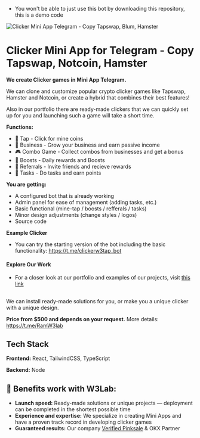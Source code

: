 
- You won't be able to just use this bot by downloading this repository, this is a demo code

![Clicker Mini App Telegram - Copy Tapswap, Blum, Hamster](https://i.imgur.com/YCWo7vt.png)


# Clicker Mini App for Telegram - Copy Tapswap, Notcoin, Hamster

**We create Clicker games in Mini App Telegram.**

We can clone and customize popular crypto clicker games like Tapswap, Hamster and Notcoin, or create a hybrid that combines their best features!

Also in our portfolio there are ready-made clickers that we can quickly set up for you and launching such a game will take a short time.

**Functions:**
- 🤘 Tap - Click for mine coins
- 💼 Business - Grow your business and earn passive income
- 🎮 Combo Game - Collect combos from businesses and get a bonus
- 🚀 Boosts - Daily rewards and Boosts
- 🤝 Referrals - Invite friends and recieve rewards
- 📝 Tasks - Do tasks and earn points

**You are getting:**

- A configured bot that is already working
- Admin panel for ease of management (adding tasks, etc.)
- Basic functional (mine-tap / boosts / refferals / tasks)
- Minor design adjustments (change styles / logos) 
- Source code

**Example Clicker**

- You can try the starting version of the bot including the basic functionality: https://t.me/clickerw3tap_bot

#### Explore Our Work

- For a closer look at our portfolio and examples of our projects, visit [this link](https://w3lab.tech/telegram-bots-miniapps/)

##

We can install ready-made solutions for you, or make you a unique clicker with a unique design.

**Price from $500 and depends on your request.** More details: https://t.me/RamW3lab
## Tech Stack

**Frontend:** React, TailwindCSS, TypeScript

**Backend:** Node


## 💎 Benefits work with W3Lab:

- **Launch speed:** Ready-made solutions or unique projects — deployment can be completed in the shortest possible time
- **Experience and expertise:** We specialize in creating Mini Apps and have a proven track record in developing clicker games
- **Guaranteed results:** Our company [Verified Pinksale](https://docs.pinksale.finance/Marketing-Firms-13bd7dc69b3e8069beabc58d0e4bbb4b) & OKX Partner
